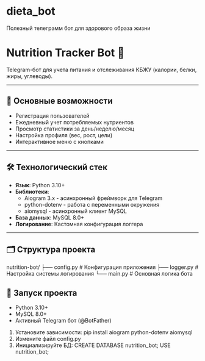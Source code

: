 # dieta_bot
Полезный телеграмм бот для здорового образа жизни

# Nutrition Tracker Bot 🥗

Telegram-бот для учета питания и отслеживания КБЖУ (калории, белки, жиры, углеводы).

---

## 📌 Основные возможности
- Регистрация пользователей
- Ежедневный учет потребляемых нутриентов
- Просмотр статистики за день/неделю/месяц
- Настройка профиля (вес, рост, цели)
- Интерактивное меню с кнопками

---

## 🛠 Технологический стек
- **Язык**: Python 3.10+
- **Библиотеки**:
  - Aiogram 3.x - асинхронный фреймворк для Telegram
  - python-dotenv - работа с переменными окружения
  - aiomysql - асинхронный клиент MySQL
- **База данных**: MySQL 8.0+
- **Логирование**: Кастомная конфигурация логгера

---

## 🗂 Структура проекта

nutrition-bot/
├── config.py # Конфигурация приложения
├── logger.py # Настройка системы логирования
└── main.py # Основная логика бота

## 🚀 Запуск проекта
- Python 3.10+
- MySQL 8.0+
- Активный Telegram бот (@BotFather)

1. Установите зависимости: pip install aiogram python-dotenv aiomysql
2. Измените файл config.py
3. Инициализируйте БД: CREATE DATABASE nutrition_bot;
USE nutrition_bot;

